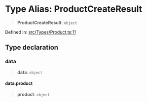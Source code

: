 # Type Alias: ProductCreateResult

> **ProductCreateResult**: `object`

Defined in: [src/Types/Product.ts:11](https://github.com/WhiskeySockets/Baileys/blob/2fdabb7f387029b680a2c5e056c7022c25b0f110/src/Types/Product.ts#L11)

## Type declaration

### data

> **data**: `object`

#### data.product

> **product**: `object`
